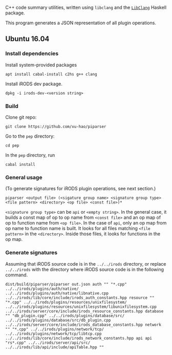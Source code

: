 C++ code summary utilities, written using `libclang` and the [`LibClang`](https://hackage.haskell.org/package/LibClang) Haskell package.

This program generates a JSON representation of all plugin operations.

## Ubuntu 16.04

### Install dependencies

Install system-provided packages

    apt install cabal-install c2hs g++ clang

Install iRODS dev package.

    dpkg -i irods-dev-<version string>

### Build

Clone git repo:

    git clone https://github.com/xu-hao/piparser

Go to the `pep` directory:

    cd pep

In the `pep` directory, run

    cabal install

### General usage

(To generate signatures for iRODS plugin operations, see next section.)

    piparser <output file> (<sigature group name> <signature group type> <file pattern> <directory> <op file> <const file>)*

`<signature group type>` can be `api` or `<empty string>`.
In the general case, it builds a const map of op to op name from `<const file>` and an op map of op to function name from `<op file>`.
In the case of `api`, only an op map from op name to function name is built.
It looks for all files matching `<file pattern>` in the `<directory>`. Inside those files, it looks for functions in the op map.

### Generate signatures

Assuming that iRODS source code is in the `../../irods` directory, or replace `../../irods` with the directory where iRODS source code is in the following command.

    dist/build/piparser/piparser out.json auth "" "*.cpp" ../../irods/plugins/auth/native/ ../../irods/plugins/auth/native/libnative.cpp ../../irods/lib/core/include/irods_auth_constants.hpp resource "" "*.cpp" ../../irods/plugins/resources/unixfilesystem/ ../../irods/plugins/resources/unixfilesystem/libunixfilesystem.cpp ../../irods/server/core/include/irods_resource_constants.hpp database "" "db_plugin.cpp" ../../irods/plugins/database/src/ ../../irods/plugins/database/src/db_plugin.cpp ../../irods/server/core/include/irods_database_constants.hpp network "" "*.cpp" ../../irods/plugins/network/tcp/ ../../irods/plugins/network/tcp/libtcp.cpp ../../irods/lib/core/include/irods_network_constants.hpp api api "rs*.cpp" ../../irods/server/api/src/ ../../irods/lib/api/include/apiTable.hpp ""
